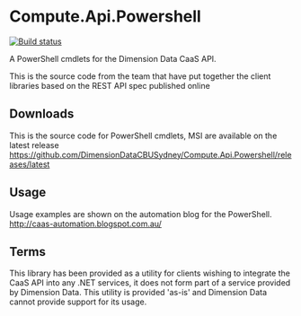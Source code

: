 Compute.Api.Powershell
===========================

[![Build status](https://ci.appveyor.com/api/projects/status/fs6f9o10y38d1t5v?svg=true)](https://ci.appveyor.com/project/tonybaloney/dimensiondata-computeclient-gtwpk)

A PowerShell cmdlets for the Dimension Data CaaS API.

This is the source code from the team that have put together the client libraries based on the REST API spec published online 

Downloads
-----------
This is the source code for PowerShell cmdlets, MSI are available on the latest release
https://github.com/DimensionDataCBUSydney/Compute.Api.Powershell/releases/latest

Usage 
---------
Usage examples are shown on the automation blog for the PowerShell. http://caas-automation.blogspot.com.au/ 


Terms
------------
This library has been provided as a utility for clients wishing to integrate the CaaS API into any .NET services, it does not form part of a service provided by Dimension Data.
This utility is provided 'as-is' and Dimension Data cannot provide support for its usage.
